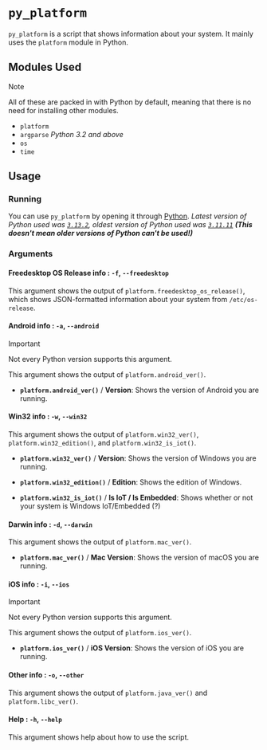 # `py_platform`

`py_platform` is a script that shows information about your system. It mainly uses the `platform` module in Python.

## Modules Used

> [!NOTE]
> All of these are packed in with Python by default, meaning that there is no need for installing other modules.

- `platform`
- `argparse` *Python 3.2 and above*
- `os`
- `time`

## Usage

### Running

You can use `py_platform` by opening it through [Python](https://python.org/). *Latest version of Python used was [`3.13.2`](https://www.python.org/downloads/release/python-3132/), oldest version of Python used was [`3.11.11`](https://www.python.org/downloads/release/python-31111/) **(This doesn't mean older versions of Python can't be used!)***

### Arguments

#### Freedesktop OS Release info : `-f`, `--freedesktop`

This argument shows the output of `platform.freedesktop_os_release()`, which shows JSON-formatted information about your system from `/etc/os-release`.

#### Android info : `-a`, `--android`

> [!IMPORTANT]
> Not every Python version supports this argument.

This argument shows the output of `platform.android_ver()`.

- **`platform.android_ver()`** / **Version**: Shows the version of Android you are running.

#### Win32 info : `-w`, `--win32`

This argument shows the output of `platform.win32_ver()`, `platform.win32_edition()`, and `platform.win32_is_iot()`.

- **`platform.win32_ver()`** / **Version**: Shows the version of Windows you are running.

- **`platform.win32_edition()`** / **Edition**: Shows the edition of Windows.

- **`platform.win32_is_iot()`** / **Is IoT / Is Embedded**: Shows whether or not your system is Windows IoT/Embedded (?)

#### Darwin info : `-d`, `--darwin`

This argument shows the output of `platform.mac_ver()`.

- **`platform.mac_ver()`** / **Mac Version**: Shows the version of macOS you are running.

#### iOS info : `-i`, `--ios`

> [!IMPORTANT]
> Not every Python version supports this argument.

This argument shows the output of `platform.ios_ver()`.

- **`platform.ios_ver()`** / **iOS Version**: Shows the version of iOS you are running.

#### Other info : `-o`, `--other`

This argument shows the output of `platform.java_ver()` and `platform.libc_ver()`.

#### Help : `-h`, `--help`

This argument shows help about how to use the script.

